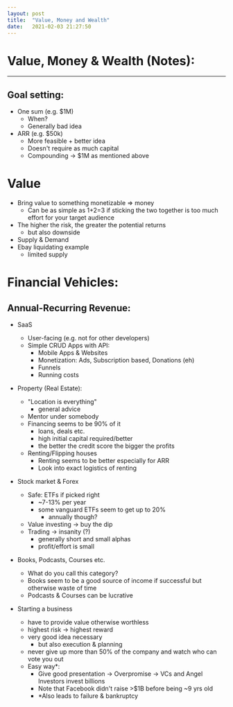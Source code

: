 ```yaml
---
layout: post
title:  "Value, Money and Wealth"
date:   2021-02-03 21:27:50
---
```

# Value, Money & Wealth (Notes):
--- 

## Goal setting:
- One sum (e.g. $1M)
	- When?
	- Generally bad idea
- ARR (e.g. $50k)
	- More feasible + better idea
	- Doesn't require as much capital
	- Compounding -> $1M as mentioned above 

# Value 
- Bring value to something monetizable => money
	- Can be as simple as 1+2=3 if sticking the two together is too much effort for your target audience
- The higher the risk, the greater the potential returns
	- but also downside
- Supply & Demand
- Ebay liquidating example
	- limited supply

# Financial Vehicles:
## Annual-Recurring Revenue:
- SaaS
	- User-facing (e.g. not for other developers)
	- Simple CRUD Apps with API:
		- Mobile Apps & Websites
		- Monetization: Ads, Subscription based, Donations (eh)
		- Funnels
		- Running costs

- Property (Real Estate):
	- "Location is everything" 
		- general advice 
	- Mentor under somebody
	- Financing seems to be 90% of it
		- loans, deals etc.
		- high initial capital required/better
		- the better the credit score the bigger the profits
	- Renting/Flipping houses
		- Renting seems to be better especially for ARR
		- Look into exact logistics of renting

- Stock market & Forex
	- Safe: ETFs if picked right
		- ~7-13% per year
		- some vanguard ETFs seem to get up to 20%
			- annually though?
	- Value investing -> buy the dip
	- Trading -> insanity (?)
		- generally short and small alphas
		- profit/effort is small

- Books, Podcasts, Courses etc.
	- What do you call this category?
	- Books seem to be a good source of income if successful but otherwise waste of time
	- Podcasts & Courses can be lucrative 

- Starting a business
	- have to provide value otherwise worthless
	- highest risk -> highest reward
	- very good idea necessary
		- but also execution & planning
	- never give up more than 50% of the company and watch who can vote you out 
	- Easy way*:
		- Give good presentation -> Overpromise -> VCs and Angel Investors invest billions
		- Note that Facebook didn't raise >$1B before being ~9 yrs old
		- *Also leads to failure & bankruptcy


